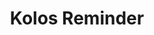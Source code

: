 ---
title: "Kolos Reminder"
description: "Bot discorda przypominający o nadchodzących kolokwiach"
tech: ["Java", "Springboot"]
repository: "https://github.com/Pabiak/KolosReminder"
image: ./img/kolosreminder.webp
imageAlt: "Zrzut ekranu aplikacji kolos reminder"
order: 9
---